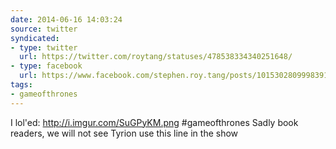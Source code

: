 ```yaml
---
date: 2014-06-16 14:03:24
source: twitter
syndicated:
- type: twitter
  url: https://twitter.com/roytang/statuses/478538334340251648/
- type: facebook
  url: https://www.facebook.com/stephen.roy.tang/posts/10153028099983912
tags:
- gameofthrones
---
```


I lol'ed: http://i.imgur.com/SuGPyKM.png #gameofthrones Sadly book readers, we will not see Tyrion use this line in the show